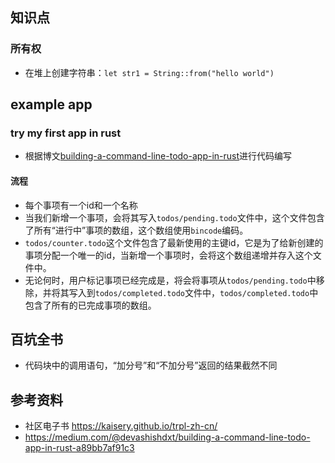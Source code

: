 ## 知识点
### 所有权
* 在堆上创建字符串：`let str1 = String::from("hello world")`

## example app
### try my first app in rust
* 根据博文[building-a-command-line-todo-app-in-rust](https://medium.com/@devashishdxt/building-a-command-line-todo-app-in-rust-a89bb7af91c3)进行代码编写

#### 流程
* 每个事项有一个id和一个名称
* 当我们新增一个事项，会将其写入`todos/pending.todo`文件中，这个文件包含了所有“进行中”事项的数组，这个数组使用`bincode`编码。
* `todos/counter.todo`这个文件包含了最新使用的主键id，它是为了给新创建的事项分配一个唯一的id，当新增一个事项时，会将这个数组递增并存入这个文件中。
* 无论何时，用户标记事项已经完成是，将会将事项从`todos/pending.todo`中移除，并将其写入到`todos/completed.todo`文件中，`todos/completed.todo`中包含了所有的已完成事项的数组。

## 百坑全书
* 代码块中的调用语句，“加分号”和“不加分号”返回的结果截然不同

## 参考资料
* 社区电子书 https://kaisery.github.io/trpl-zh-cn/
* https://medium.com/@devashishdxt/building-a-command-line-todo-app-in-rust-a89bb7af91c3
